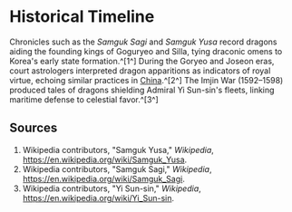 # Historical Timeline

Chronicles such as the *Samguk Sagi* and *Samguk Yusa* record dragons aiding the founding kings of Goguryeo and Silla, tying draconic omens to Korea's early state formation.^[1^] During the Goryeo and Joseon eras, court astrologers interpreted dragon apparitions as indicators of royal virtue, echoing similar practices in [China](../../China/README.md).^[2^] The Imjin War (1592–1598) produced tales of dragons shielding Admiral Yi Sun-sin's fleets, linking maritime defense to celestial favor.^[3^]

## Sources
1. Wikipedia contributors, "Samguk Yusa," *Wikipedia*, <https://en.wikipedia.org/wiki/Samguk_Yusa>.
2. Wikipedia contributors, "Samguk Sagi," *Wikipedia*, <https://en.wikipedia.org/wiki/Samguk_Sagi>.
3. Wikipedia contributors, "Yi Sun-sin," *Wikipedia*, <https://en.wikipedia.org/wiki/Yi_Sun-sin>.
